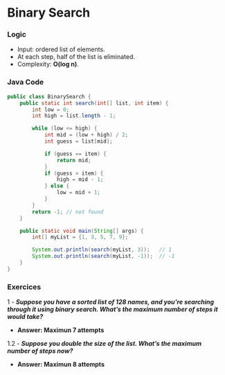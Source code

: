 # Binary Search

### Logic
- Input: ordered list of elements.
- At each step, half of the list is eliminated.
- Complexity: **O(log n)**.

### Java Code

``` java
public class BinarySearch {
    public static int search(int[] list, int item) {
        int low = 0;
        int high = list.length - 1;

        while (low <= high) {
            int mid = (low + high) / 2;
            int guess = list[mid];

            if (guess == item) {
                return mid;
            }
            if (guess > item) {
                high = mid - 1;
            } else {
                low = mid + 1;
            }
        }
        return -1; // not found
    }

    public static void main(String[] args) {
        int[] myList = {1, 3, 5, 7, 9};

        System.out.println(search(myList, 3));   // 1
        System.out.println(search(myList, -1));  // -1
    }
}
```

### Exercices

1 - ***Suppose you have a sorted list of 128 names, and you’re searching
through it using binary search. What’s the maximum number of
steps it would take?***
- **Answer: Maximun 7 attempts**

1.2 - ***Suppose you double the size of the list. What’s the maximum
number of steps now?***

- **Answer: Maximun 8 attempts**
